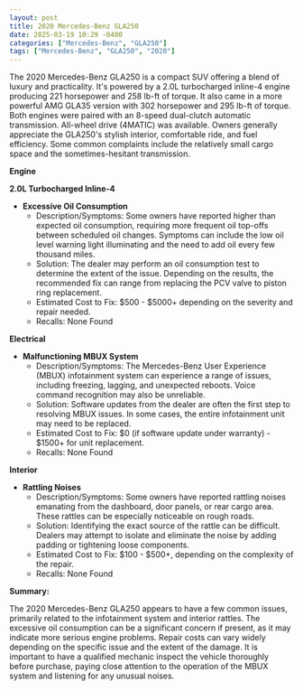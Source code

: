 ```yaml
---
layout: post
title: 2020 Mercedes-Benz GLA250
date: 2025-03-19 10:29 -0400
categories: ["Mercedes-Benz", "GLA250"]
tags: ["Mercedes-Benz", "GLA250", "2020"]
---
```

The 2020 Mercedes-Benz GLA250 is a compact SUV offering a blend of luxury and practicality. It's powered by a 2.0L turbocharged inline-4 engine producing 221 horsepower and 258 lb-ft of torque. It also came in a more powerful AMG GLA35 version with 302 horsepower and 295 lb-ft of torque. Both engines were paired with an 8-speed dual-clutch automatic transmission. All-wheel drive (4MATIC) was available. Owners generally appreciate the GLA250's stylish interior, comfortable ride, and fuel efficiency. Some common complaints include the relatively small cargo space and the sometimes-hesitant transmission.

**Engine**

**2.0L Turbocharged Inline-4**

* **Excessive Oil Consumption**
    * Description/Symptoms: Some owners have reported higher than expected oil consumption, requiring more frequent oil top-offs between scheduled oil changes. Symptoms can include the low oil level warning light illuminating and the need to add oil every few thousand miles.
    * Solution: The dealer may perform an oil consumption test to determine the extent of the issue. Depending on the results, the recommended fix can range from replacing the PCV valve to piston ring replacement.
    * Estimated Cost to Fix: $500 - $5000+ depending on the severity and repair needed.
    * Recalls: None Found

**Electrical**

*   **Malfunctioning MBUX System**
    *   Description/Symptoms: The Mercedes-Benz User Experience (MBUX) infotainment system can experience a range of issues, including freezing, lagging, and unexpected reboots. Voice command recognition may also be unreliable.
    *   Solution: Software updates from the dealer are often the first step to resolving MBUX issues. In some cases, the entire infotainment unit may need to be replaced.
    *   Estimated Cost to Fix: $0 (if software update under warranty) - $1500+ for unit replacement.
    *   Recalls: None Found

**Interior**

*   **Rattling Noises**
    *   Description/Symptoms: Some owners have reported rattling noises emanating from the dashboard, door panels, or rear cargo area. These rattles can be especially noticeable on rough roads.
    *   Solution: Identifying the exact source of the rattle can be difficult. Dealers may attempt to isolate and eliminate the noise by adding padding or tightening loose components.
    *   Estimated Cost to Fix: $100 - $500+, depending on the complexity of the repair.
    * Recalls: None Found

**Summary:**

The 2020 Mercedes-Benz GLA250 appears to have a few common issues, primarily related to the infotainment system and interior rattles. The excessive oil consumption can be a significant concern if present, as it may indicate more serious engine problems. Repair costs can vary widely depending on the specific issue and the extent of the damage. It is important to have a qualified mechanic inspect the vehicle thoroughly before purchase, paying close attention to the operation of the MBUX system and listening for any unusual noises.

